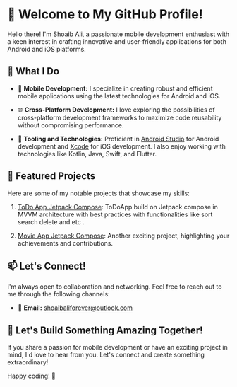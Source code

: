 # 👋 Welcome to My GitHub Profile!

Hello there! I'm Shoaib Ali, a passionate mobile development enthusiast with a keen interest in crafting innovative and user-friendly applications for both Android and iOS platforms.

## 🚀 What I Do

- 📱 **Mobile Development:** I specialize in creating robust and efficient mobile applications using the latest technologies for Android and iOS.
  
- 🌐 **Cross-Platform Development:** I love exploring the possibilities of cross-platform development frameworks to maximize code reusability without compromising performance.

- 🧰 **Tooling and Technologies:** Proficient in [Android Studio](https://developer.android.com/studio) for Android development and [Xcode](https://developer.apple.com/xcode/) for iOS development. I also enjoy working with technologies like Kotlin, Java, Swift, and Flutter.

## 🌟 Featured Projects

Here are some of my notable projects that showcase my skills:

1. [ToDo App Jetpack Compose](https://github.com/Kenway-web/ToDoApp_Compose_MVVM): ToDoApp build on Jetpack compose in MVVM architecture with best practices with functionalities like sort search delete and etc .

2. [Movie App Jetpack Compose](https://github.com/Kenway-web/Movie-App-with-Jetpack-Compose.): Another exciting project, highlighting your achievements and contributions.

## 📫 Let's Connect!

I'm always open to collaboration and networking. Feel free to reach out to me through the following channels:

- 📧 **Email:**  [shoaibaliforever@outlook.com](shoaibaliforever@outlook.com)

## 🤝 Let's Build Something Amazing Together!

If you share a passion for mobile development or have an exciting project in mind, I'd love to hear from you. Let's connect and create something extraordinary!

Happy coding! 🚀
